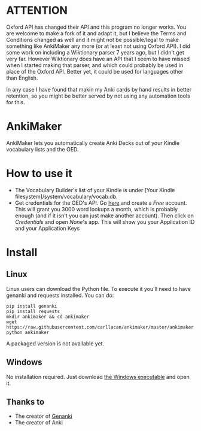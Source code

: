 # ATTENTION

Oxford API has changed their API and this program no longer works. You are welcome to make a fork of it and adapt it, but I believe the Terms and Conditions changed as well and it might not be possible/legal to make something like AnkiMaker any more (or at least not using Oxford API). I did some work on including a Wiktionary parser 7 years ago, but I didn't get very far. However Wiktionary does have an API that I seem to have missed when I started making that parser, and which could probably be used in place of the Oxford API. Better yet, it could be used for languages other than English.

In any case I have found that makin my Anki cards by hand results in better retention, so you might be better served by not using any automation tools for this.

# AnkiMaker
AnkiMaker lets you automatically create Anki Decks out of your Kindle vocabulary lists and the OED.

# How to use it

* The Vocabulary Builder's list of your Kindle is under [Your Kindle filesystem]/system/vocabulary/vocab.db. 
* Get credentials for the OED's API. Go [here](https://developer.oxforddictionaries.com) and create a *Free* account. This will grant you 3000 word lookups a month, which is probably enough (and if it isn't you can just make another account). Then click on *Credentials* and open *None*'s app. This will show you your Application ID and your Application Keys

# Install

## Linux 

Linux users can download the Python file. To execute it you'll need to have genanki and requests installed. You can do:

    pip install genanki
    pip install requests
    mkdir ankimaker && cd ankimaker
    wget https://raw.githubusercontent.com/carllacan/ankimaker/master/ankimaker.py
    python ankimaker

A packaged version is not available yet.

## Windows

No installation required. Just download [the Windows executable](https://github.com/carllacan/ankimaker/raw/master/ankimaker.exe) and open it.

## Thanks to

* The creator of [Genanki](https://github.com/kerrickstaley/genanki)
* The creator of Anki

